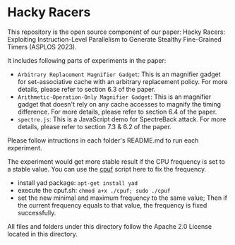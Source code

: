 # Hacky Racers

This repository is the open source component of our paper: Hacky Racers: Exploiting Instruction-Level Parallelism to Generate Stealthy Fine-Grained Timers (ASPLOS 2023).

It includes following parts of experiments in the paper:
- `Arbitrary Replacement Magnifier Gadget`:  This is an magnifier gadget for set-associative cache with an arbitrary replacement policy. For more details, please refer to  section 6.3 of the paper.
- `Arithmetic-Operation-Only Magnifier Gadget`:  This is an magnifier gadget that doesn't rely on any cache accesses to magnify the timing difference. For more details, please refer to  section 6.4 of the paper.
- `spectre.js`:  This is a JavaScript demo for SpectreBack attack. For more details, please refer to  section 7.3 & 6.2 of the paper.

Please follow intructions in each folder's README.md to run each experiment.

The experiment would get more stable result if the CPU frequency is set to a stable value. You can use the [cpuf](https://askubuntu.com/questions/1141605/gui-or-simple-bash-script-to-throttle-the-cpu/1142671#1142671) script here to fix the frequency.
- install yad package: `apt-get install yad`
- execute the cpuf.sh: `chmod a+x ./cpuf; sudo ./cpuf`
- set the new minimal and maximum frequency to the same value; Then if the current frequency equals to that value, the frequency is fixed successfully.

All files and folders under this directory follow the Apache 2.0 License located in this directory.